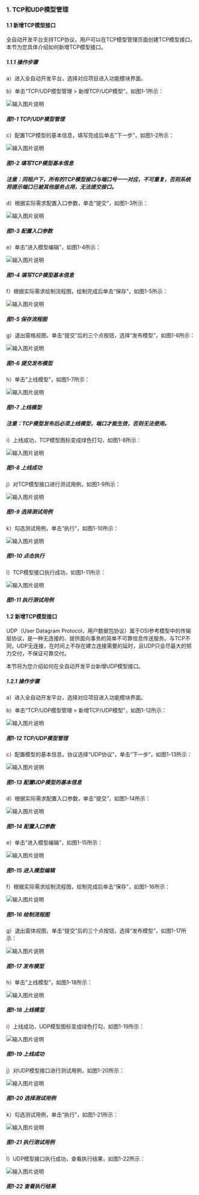 ### 1. TCP和UDP模型管理

#### 1.1 新增TCP模型接口

全自动开发平台支持TCP协议，用户可以在TCP模型管理页面创建TCP模型接口。本节为您具体介绍如何新增TCP模型接口。

##### 1.1.1 操作步骤

a）进入全自动开发平台，选择对应项目进入功能模块界面。

b）单击“TCP/UDP模型管理 > 新增TCP/UDP模型”，如图1-1所示：

![输入图片说明](../../../images/SoFlu%EF%BC%88%E5%90%8E%E7%AB%AF%EF%BC%89%E5%BC%80%E5%8F%91%E5%B9%B3%E5%8F%B0/SoFlu%EF%BC%88%E5%90%8E%E7%AB%AF%EF%BC%89%E5%9F%BA%E7%A1%80%E6%93%8D%E4%BD%9C%E6%8C%87%E5%8D%97/27.%20TCP%E6%A8%A1%E5%9E%8B%E7%AE%A1%E7%90%86/image.png)

##### 图1-1 TCP/UDP模型管理

c）配置TCP模型的基本信息，填写完成后单击“下一步”，如图1-2所示：

![输入图片说明](../../../images/SoFlu%EF%BC%88%E5%90%8E%E7%AB%AF%EF%BC%89%E5%BC%80%E5%8F%91%E5%B9%B3%E5%8F%B0/SoFlu%EF%BC%88%E5%90%8E%E7%AB%AF%EF%BC%89%E5%9F%BA%E7%A1%80%E6%93%8D%E4%BD%9C%E6%8C%87%E5%8D%97/27.%20TCP%E6%A8%A1%E5%9E%8B%E7%AE%A1%E7%90%86/1-2.png)

##### 图1-2 填写TCP模型基本信息

##### 注意：同租户下，所有的TCP模型接口与端口号一一对应，不可重复，否则系统将提示端口已被其他服务占用，无法提交接口。

d）根据实际需求配置入口参数，单击“提交”，如图1-3所示：

![输入图片说明](../../../images/SoFlu%EF%BC%88%E5%90%8E%E7%AB%AF%EF%BC%89%E5%BC%80%E5%8F%91%E5%B9%B3%E5%8F%B0/SoFlu%EF%BC%88%E5%90%8E%E7%AB%AF%EF%BC%89%E5%9F%BA%E7%A1%80%E6%93%8D%E4%BD%9C%E6%8C%87%E5%8D%97/27.%20TCP%E6%A8%A1%E5%9E%8B%E7%AE%A1%E7%90%86/1-3.png)

##### 图1-3 配置入口参数

e）单击“进入模型编辑”，如图1-4所示：

![输入图片说明](../../../images/SoFlu%EF%BC%88%E5%90%8E%E7%AB%AF%EF%BC%89%E5%BC%80%E5%8F%91%E5%B9%B3%E5%8F%B0/SoFlu%EF%BC%88%E5%90%8E%E7%AB%AF%EF%BC%89%E5%9F%BA%E7%A1%80%E6%93%8D%E4%BD%9C%E6%8C%87%E5%8D%97/27.%20TCP%E6%A8%A1%E5%9E%8B%E7%AE%A1%E7%90%86/1-4.png)

##### 图1-4 填写TCP模型基本信息

f）根据实际需求绘制流程图，绘制完成后单击“保存”，如图1-5所示：

![输入图片说明](../../../images/SoFlu%EF%BC%88%E5%90%8E%E7%AB%AF%EF%BC%89%E5%BC%80%E5%8F%91%E5%B9%B3%E5%8F%B0/SoFlu%EF%BC%88%E5%90%8E%E7%AB%AF%EF%BC%89%E5%9F%BA%E7%A1%80%E6%93%8D%E4%BD%9C%E6%8C%87%E5%8D%97/27.%20TCP%E6%A8%A1%E5%9E%8B%E7%AE%A1%E7%90%86/1-5.png)

##### 图1-5 保存流程图

g）退出窗格视图，单击“提交”后的三个点按钮，选择“发布模型”，如图1-6所示：

![输入图片说明](../../../images/SoFlu%EF%BC%88%E5%90%8E%E7%AB%AF%EF%BC%89%E5%BC%80%E5%8F%91%E5%B9%B3%E5%8F%B0/SoFlu%EF%BC%88%E5%90%8E%E7%AB%AF%EF%BC%89%E5%9F%BA%E7%A1%80%E6%93%8D%E4%BD%9C%E6%8C%87%E5%8D%97/27.%20TCP%E6%A8%A1%E5%9E%8B%E7%AE%A1%E7%90%86/1-6.png)

##### 图1-6 提交发布模型

h）单击“上线模型”，如图1-7所示：

![输入图片说明](../../../images/SoFlu%EF%BC%88%E5%90%8E%E7%AB%AF%EF%BC%89%E5%BC%80%E5%8F%91%E5%B9%B3%E5%8F%B0/SoFlu%EF%BC%88%E5%90%8E%E7%AB%AF%EF%BC%89%E5%9F%BA%E7%A1%80%E6%93%8D%E4%BD%9C%E6%8C%87%E5%8D%97/27.%20TCP%E6%A8%A1%E5%9E%8B%E7%AE%A1%E7%90%86/1-7.png)

##### 图1-7 上线模型

##### 注意：TCP模型发布后必须上线模型，端口才能生效，否则无法使用。

i）上线成功，TCP模型图标变成绿色打勾，如图1-8所示：

![输入图片说明](../../../images/SoFlu%EF%BC%88%E5%90%8E%E7%AB%AF%EF%BC%89%E5%BC%80%E5%8F%91%E5%B9%B3%E5%8F%B0/SoFlu%EF%BC%88%E5%90%8E%E7%AB%AF%EF%BC%89%E5%9F%BA%E7%A1%80%E6%93%8D%E4%BD%9C%E6%8C%87%E5%8D%97/27.%20TCP%E6%A8%A1%E5%9E%8B%E7%AE%A1%E7%90%86/1-8.png)

##### 图1-8 上线成功

j）对TCP模型接口进行测试用例，如图1-9所示：

![输入图片说明](../../../images/SoFlu%EF%BC%88%E5%90%8E%E7%AB%AF%EF%BC%89%E5%BC%80%E5%8F%91%E5%B9%B3%E5%8F%B0/SoFlu%EF%BC%88%E5%90%8E%E7%AB%AF%EF%BC%89%E5%9F%BA%E7%A1%80%E6%93%8D%E4%BD%9C%E6%8C%87%E5%8D%97/27.%20TCP%E6%A8%A1%E5%9E%8B%E7%AE%A1%E7%90%86/1-9.png)

##### 图1-9 选择测试用例

k）勾选测试用例，单击“执行”，如图1-10所示：

![输入图片说明](../../../images/SoFlu%EF%BC%88%E5%90%8E%E7%AB%AF%EF%BC%89%E5%BC%80%E5%8F%91%E5%B9%B3%E5%8F%B0/SoFlu%EF%BC%88%E5%90%8E%E7%AB%AF%EF%BC%89%E5%9F%BA%E7%A1%80%E6%93%8D%E4%BD%9C%E6%8C%87%E5%8D%97/27.%20TCP%E6%A8%A1%E5%9E%8B%E7%AE%A1%E7%90%86/1-10.png)

##### 图1-10 点击执行

l）TCP模型接口执行成功，如图1-11所示：

![输入图片说明](../../../images/SoFlu%EF%BC%88%E5%90%8E%E7%AB%AF%EF%BC%89%E5%BC%80%E5%8F%91%E5%B9%B3%E5%8F%B0/SoFlu%EF%BC%88%E5%90%8E%E7%AB%AF%EF%BC%89%E5%9F%BA%E7%A1%80%E6%93%8D%E4%BD%9C%E6%8C%87%E5%8D%97/27.%20TCP%E6%A8%A1%E5%9E%8B%E7%AE%A1%E7%90%86/1-11.png)

##### 图1-11 执行测试用例

#### 1.2 新增TCP模型接口

UDP（User Datagram Protocol，用户数据包协议）属于OSI参考模型中的传输层协议，是一种无连接的、提供面向事务的简单不可靠信息传送服务。与TCP不同，UDP无连接，在时间上不存在建立连接需要的延时，且UDP只会尽最大的努力交付，不保证可靠交付。

本节将为您介绍如何在全自动开发平台新增UDP模型接口。

##### 1.2.1 操作步骤

a）进入全自动开发平台，选择对应项目进入功能模块界面。

b）单击“TCP/UDP模型管理 > 新增TCP/UDP模型”，如图1-12所示：

![输入图片说明](../../../images/SoFlu%EF%BC%88%E5%90%8E%E7%AB%AF%EF%BC%89%E5%BC%80%E5%8F%91%E5%B9%B3%E5%8F%B0/SoFlu%EF%BC%88%E5%90%8E%E7%AB%AF%EF%BC%89%E5%9F%BA%E7%A1%80%E6%93%8D%E4%BD%9C%E6%8C%87%E5%8D%97/27.%20TCP%E6%A8%A1%E5%9E%8B%E7%AE%A1%E7%90%86/1-12.png)

##### 图1-12 TCP/UDP模型管理

c）配置模型的基本信息，协议选择“UDP协议”，单击“下一步”，如图1-13所示：

![输入图片说明](../../../images/SoFlu%EF%BC%88%E5%90%8E%E7%AB%AF%EF%BC%89%E5%BC%80%E5%8F%91%E5%B9%B3%E5%8F%B0/SoFlu%EF%BC%88%E5%90%8E%E7%AB%AF%EF%BC%89%E5%9F%BA%E7%A1%80%E6%93%8D%E4%BD%9C%E6%8C%87%E5%8D%97/27.%20TCP%E6%A8%A1%E5%9E%8B%E7%AE%A1%E7%90%86/1-13.png)

##### 图1-13 配置UDP模型的基本信息

d）根据实际需求配置入口参数，单击“提交”，如图1-14所示：

![输入图片说明](../../../images/SoFlu%EF%BC%88%E5%90%8E%E7%AB%AF%EF%BC%89%E5%BC%80%E5%8F%91%E5%B9%B3%E5%8F%B0/SoFlu%EF%BC%88%E5%90%8E%E7%AB%AF%EF%BC%89%E5%9F%BA%E7%A1%80%E6%93%8D%E4%BD%9C%E6%8C%87%E5%8D%97/27.%20TCP%E6%A8%A1%E5%9E%8B%E7%AE%A1%E7%90%86/1-14.png)

##### 图1-14 配置入口参数

e）单击“进入模型编辑”，如图1-15所示：

![输入图片说明](../../../images/SoFlu%EF%BC%88%E5%90%8E%E7%AB%AF%EF%BC%89%E5%BC%80%E5%8F%91%E5%B9%B3%E5%8F%B0/SoFlu%EF%BC%88%E5%90%8E%E7%AB%AF%EF%BC%89%E5%9F%BA%E7%A1%80%E6%93%8D%E4%BD%9C%E6%8C%87%E5%8D%97/27.%20TCP%E6%A8%A1%E5%9E%8B%E7%AE%A1%E7%90%86/1-15.png)

##### 图1-15 进入模型编辑

f）根据实际需求绘制流程图，绘制完成后单击“保存”，如图1-16所示：

![输入图片说明](../../../images/SoFlu%EF%BC%88%E5%90%8E%E7%AB%AF%EF%BC%89%E5%BC%80%E5%8F%91%E5%B9%B3%E5%8F%B0/SoFlu%EF%BC%88%E5%90%8E%E7%AB%AF%EF%BC%89%E5%9F%BA%E7%A1%80%E6%93%8D%E4%BD%9C%E6%8C%87%E5%8D%97/27.%20TCP%E6%A8%A1%E5%9E%8B%E7%AE%A1%E7%90%86/1-16.png)

##### 图1-16 绘制流程图

g）退出窗体视图，单击“提交”后的三个点按钮，选择“发布模型”，如图1-17所示：

![输入图片说明](../../../images/SoFlu%EF%BC%88%E5%90%8E%E7%AB%AF%EF%BC%89%E5%BC%80%E5%8F%91%E5%B9%B3%E5%8F%B0/SoFlu%EF%BC%88%E5%90%8E%E7%AB%AF%EF%BC%89%E5%9F%BA%E7%A1%80%E6%93%8D%E4%BD%9C%E6%8C%87%E5%8D%97/27.%20TCP%E6%A8%A1%E5%9E%8B%E7%AE%A1%E7%90%86/1-17.png)

##### 图1-17 发布模型

h）单击“上线模型”，如图1-18所示：

![输入图片说明](../../../images/SoFlu%EF%BC%88%E5%90%8E%E7%AB%AF%EF%BC%89%E5%BC%80%E5%8F%91%E5%B9%B3%E5%8F%B0/SoFlu%EF%BC%88%E5%90%8E%E7%AB%AF%EF%BC%89%E5%9F%BA%E7%A1%80%E6%93%8D%E4%BD%9C%E6%8C%87%E5%8D%97/27.%20TCP%E6%A8%A1%E5%9E%8B%E7%AE%A1%E7%90%86/1-18.png)

##### 图1-18 上线模型

i）上线成功，UDP模型图标变成绿色打勾，如图1-19所示：

![输入图片说明](../../../images/SoFlu%EF%BC%88%E5%90%8E%E7%AB%AF%EF%BC%89%E5%BC%80%E5%8F%91%E5%B9%B3%E5%8F%B0/SoFlu%EF%BC%88%E5%90%8E%E7%AB%AF%EF%BC%89%E5%9F%BA%E7%A1%80%E6%93%8D%E4%BD%9C%E6%8C%87%E5%8D%97/27.%20TCP%E6%A8%A1%E5%9E%8B%E7%AE%A1%E7%90%86/1-19.png)

##### 图1-19 上线成功

j）对UDP模型接口进行测试用例，如图1-20所示：

![输入图片说明](../../../images/SoFlu%EF%BC%88%E5%90%8E%E7%AB%AF%EF%BC%89%E5%BC%80%E5%8F%91%E5%B9%B3%E5%8F%B0/SoFlu%EF%BC%88%E5%90%8E%E7%AB%AF%EF%BC%89%E5%9F%BA%E7%A1%80%E6%93%8D%E4%BD%9C%E6%8C%87%E5%8D%97/27.%20TCP%E6%A8%A1%E5%9E%8B%E7%AE%A1%E7%90%86/1-20.png)

##### 图1-20 选择测试用例

k）勾选测试用例，单击“执行”，如图1-21所示：

![输入图片说明](../../../images/SoFlu%EF%BC%88%E5%90%8E%E7%AB%AF%EF%BC%89%E5%BC%80%E5%8F%91%E5%B9%B3%E5%8F%B0/SoFlu%EF%BC%88%E5%90%8E%E7%AB%AF%EF%BC%89%E5%9F%BA%E7%A1%80%E6%93%8D%E4%BD%9C%E6%8C%87%E5%8D%97/27.%20TCP%E6%A8%A1%E5%9E%8B%E7%AE%A1%E7%90%86/1-21.png)

##### 图1-21 执行测试用例

l）UDP模型接口执行成功，查看执行结果，如图1-22所示：

![输入图片说明](../../../images/SoFlu%EF%BC%88%E5%90%8E%E7%AB%AF%EF%BC%89%E5%BC%80%E5%8F%91%E5%B9%B3%E5%8F%B0/SoFlu%EF%BC%88%E5%90%8E%E7%AB%AF%EF%BC%89%E5%9F%BA%E7%A1%80%E6%93%8D%E4%BD%9C%E6%8C%87%E5%8D%97/27.%20TCP%E6%A8%A1%E5%9E%8B%E7%AE%A1%E7%90%86/1-22.png)

##### 图1-22 查看执行结果

